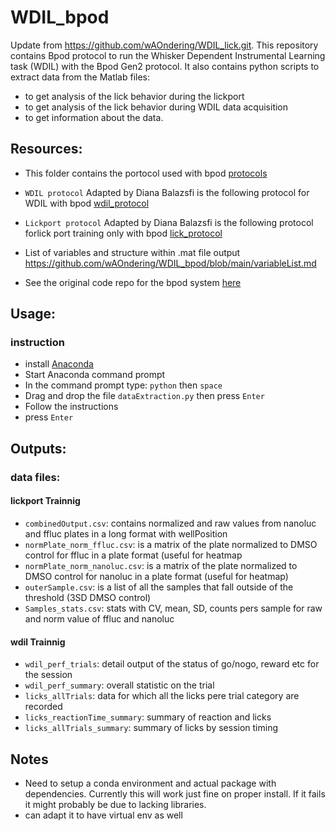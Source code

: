 # WDIL_bpod

Update from https://github.com/wAOndering/WDIL_lick.git. This repository contains Bpod protocol to run the Whisker Dependent Instrumental Learning task (WDIL) with the Bpod Gen2 protocol. 
It also contains python scripts to extract data from the Matlab files:
* to get analysis of the lick behavior during the lickport 
* to get analysis of the lick behavior during WDIL data acquisition
* to get information about the data. 

## Resources:
* This folder contains the portocol used with bpod [protocols](https://github.com/wAOndering/WDIL_bpod/tree/main/Bpod_resources/Bpod%20Local/Protocols)
* `WDIL protocol` Adapted by Diana Balazsfi is the following protocol for WDIL with bpod [wdil_protocol](https://github.com/wAOndering/WDIL_bpod/blob/main/Bpod_resources/Bpod%20Local/Protocols/newwhiskerstim/newwhiskerstim.m)

* `Lickport protocol` Adapted by Diana Balazsfi is the following protocol forlick port training only with bpod [lick_protocol](https://github.com/wAOndering/WDIL_bpod/blob/main/Bpod_resources/Bpod%20Local/Protocols/Licktraining_bpod/Licktraining_bpod.m)

* List of variables and structure within .mat file output https://github.com/wAOndering/WDIL_bpod/blob/main/variableList.md

* See the original code repo for the bpod system [here](https://github.com/sanworks/Bpod_Gen2)
## Usage:
### instruction
*  install [Anaconda](https://www.anaconda.com/)
*  Start Anaconda command prompt
*  In the command prompt type: `python` then `space`
*  Drag and drop the file `dataExtraction.py` then press `Enter`
*  Follow the instructions<!-- add `space` before drag and drop the **Folder** containing the files of interest -->
*  press `Enter`

## Outputs:
### data files:
#### lickport Trainnig
* `combinedOutput.csv`: contains normalized and raw values from nanoluc and ffluc plates in a long format with wellPosition
* `normPlate_norm_ffluc.csv`: is a matrix of the plate normalized to DMSO control for ffluc in a plate format (useful for heatmap
* `normPlate_norm_nanoluc.csv`: is a matrix of the plate normalized to DMSO control for nanoluc in a plate format (useful for heatmap)
* `outerSample.csv`: is a list of all the samples that fall outside of the threshold (3SD DMSO control)
* `Samples_stats.csv`: stats with CV, mean, SD, counts pers sample for raw and norm value of ffluc and nanoluc

#### wdil Trainnig
* `wdil_perf_trials`: detail output of the status of go/nogo, reward etc for the session
* `wdil_perf_summary`: overall statistic on the trial 
* `licks_allTrials`: data for which all the licks pere trial category are recorded
* `licks_reactionTime_summary`: summary of reaction and licks 
* `licks_allTrials_summary`: summary of licks by session timing 

## Notes 
- Need to setup a conda environment and actual package with dependencies. Currently this will work just fine on proper install. If it fails it might probably be due to lacking libraries.
- can adapt it to have virtual env as well 